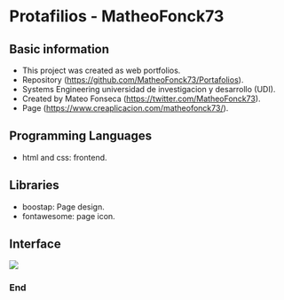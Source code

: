 # Protafilios - MatheoFonck73

## Basic information
- This project was created as web portfolios.
- Repository (https://github.com/MatheoFonck73/Portafolios).
- Systems Engineering universidad de investigacion y desarrollo (UDI).
- Created by Mateo Fonseca (https://twitter.com/MatheoFonck73).
- Page (https://www.creaplicacion.com/matheofonck73/).

## Programming Languages
- html and css: frontend.

## Libraries
- boostap: Page design.
- fontawesome: page icon.

## Interface
![](https://i.postimg.cc/QCKZtTGp/Sin-t-tulo.png)

### End
